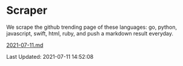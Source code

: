 # Scraper

We scrape the github trending page of these languages: go, python, javascript, swift, html, ruby, and push a markdown result everyday.

[2021-07-11.md](https://github.com/henson/Scraper/blob/master/2021-07-11.md)

Last Updated: 2021-07-11 14:52:08